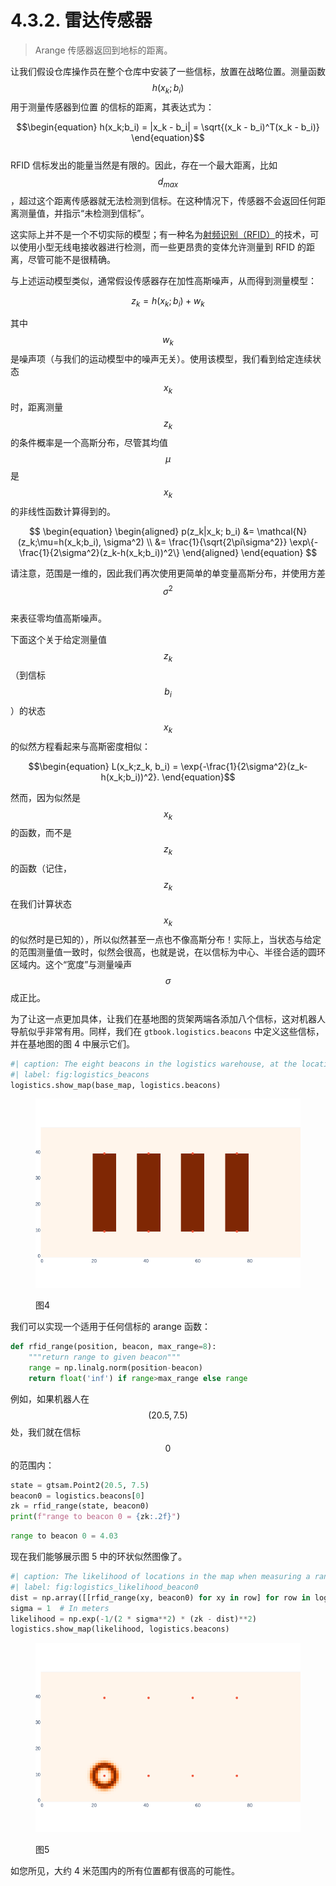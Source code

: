 # 4.3.2. 雷达传感器

> Arange 传感器返回到地标的距离。

让我们假设仓库操作员在整个仓库中安装了一些信标，放置在战略位置。测量函数$$h(x_k; b_i)$$
用于测量传感器到位置
的信标的距离，其表达式为：

$$\begin{equation}
 h(x_k;b_i) = |x_k - b_i| = \sqrt{(x_k - b_i)^T(x_k - b_i)}
 \end{equation}$$\
RFID 信标发出的能量当然是有限的。因此，存在一个最大距离，比如$$d_{max}$$
，超过这个距离传感器就无法检测到信标。在这种情况下，传感器不会返回任何距离测量值，并指示“未检测到信标”。

这实际上并不是一个不切实际的模型；有一种名为[射频识别（RFID）](https://en.wikipedia.org/wiki/Radio-frequency_identification)的技术，可以使用小型无线电接收器进行检测，而一些更昂贵的变体允许测量到 RFID 的距离，尽管可能不是很精确。

与上述运动模型类似，通常假设传感器存在加性高斯噪声，从而得到测量模型：

$$\begin{equation}
 z_k = h(x_k;b_i) + w_k
 \end{equation}$$

其中$$w_k$$
是噪声项（与我们的运动模型中的噪声无关）。使用该模型，我们看到给定连续状态$$x_k$$
时，距离测量$$z_k$$
的条件概率是一个高斯分布，尽管其均值$$\mu$$
是$$x_k$$
的非线性函数计算得到的。

$$
\begin{equation}
\begin{aligned}
p(z_k|x_k; b_i) &= \mathcal{N}(z_k;\mu=h(x_k;b_i), \sigma^2) \\
&= \frac{1}{\sqrt{2\pi\sigma^2}} \exp\{-\frac{1}{2\sigma^2}(z_k-h(x_k;b_i))^2\}
\end{aligned}
\end{equation}
$$

请注意，范围是一维的，因此我们再次使用更简单的单变量高斯分布，并使用方差$$\sigma^2$$
\
来表征零均值高斯噪声。

下面这个关于给定测量值$$z_k$$
（到信标$$b_i$$
）的状态$$x_k$$
的似然方程看起来与高斯密度相似：

$$\begin{equation}
 L(x_k;z_k, b_i) = \exp{-\frac{1}{2\sigma^2}(z_k-h(x_k;b_i))^2}.
 \end{equation}$$

然而，因为似然是$$x_k$$
的函数，而不是$$z_k$$
的函数（记住，$$z_k$$
在我们计算状态$$x_k$$
的似然时是已知的），所以似然甚至一点也不像高斯分布！实际上，当状态与给定的范围测量值一致时，似然会很高，也就是说，在以信标为中心、半径合适的圆环区域内。这个“宽度”与测量噪声$$\sigma$$
成正比。

为了让这一点更加具体，让我们在基地图的货架两端各添加八个信标，这对机器人导航似乎非常有用。同样，我们在 `gtbook.logistics.beacons` 中定义这些信标，并在基地图的图 4 中展示它们。

```python
#| caption: The eight beacons in the logistics warehouse, at the locations shown in the base map.
#| label: fig:logistics_beacons
logistics.show_map(base_map, logistics.beacons)
```

<figure><img src="../../.gitbook/assets/image (1) (1).png" alt=""><figcaption><p>图4</p></figcaption></figure>

我们可以实现一个适用于任何信标的 arange 函数：

```python
def rfid_range(position, beacon, max_range=8):
    """return range to given beacon"""
    range = np.linalg.norm(position-beacon)
    return float('inf') if range>max_range else range
```

例如，如果机器人在$$(20.5,7.5)$$
处，我们就在信标$$0$$
的范围内：

```python
state = gtsam.Point2(20.5, 7.5)
beacon0 = logistics.beacons[0]
zk = rfid_range(state, beacon0)
print(f"range to beacon 0 = {zk:.2f}")
```

```python
range to beacon 0 = 4.03
```

现在我们能够展示图 5 中的环状似然图像了。

```python
#| caption: The likelihood of locations in the map when measuring a range of 4 meters to beacon 0.
#| label: fig:logistics_likelihood_beacon0
dist = np.array([[rfid_range(xy, beacon0) for xy in row] for row in logistics.map_coords])
sigma = 1  # In meters
likelihood = np.exp(-1/(2 * sigma**2) * (zk - dist)**2)
logistics.show_map(likelihood, logistics.beacons)
```

<figure><img src="../../.gitbook/assets/image (1) (1) (1).png" alt=""><figcaption><p>图5</p></figcaption></figure>

如您所见，大约 4 米范围内的所有位置都有很高的可能性。

